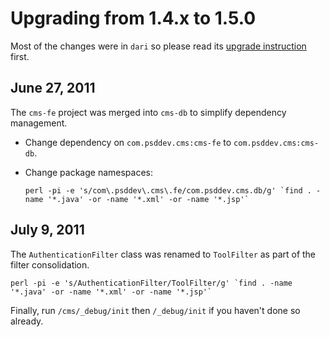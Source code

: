 Upgrading from 1.4.x to 1.5.0
=============================

Most of the changes were in `dari` so please read its
[upgrade instruction](https://github.com/perfectsense/dari/blob/master/docs/upgrades/1.4.x-to-1.5.0.md)
first.

June 27, 2011
-------------

The `cms-fe` project was merged into `cms-db` to simplify dependency management.

*   Change dependency on `com.psddev.cms:cms-fe` to `com.psddev.cms:cms-db`.
*   Change package namespaces:

        perl -pi -e 's/com\.psddev\.cms\.fe/com.psddev.cms.db/g' `find . -name '*.java' -or -name '*.xml' -or -name '*.jsp'`

July 9, 2011
------------

The `AuthenticationFilter` class was renamed to `ToolFilter` as part of
the filter consolidation.

    perl -pi -e 's/AuthenticationFilter/ToolFilter/g' `find . -name '*.java' -or -name '*.xml' -or -name '*.jsp'`

Finally, run `/cms/_debug/init` then `/_debug/init` if you haven't done so
already.

